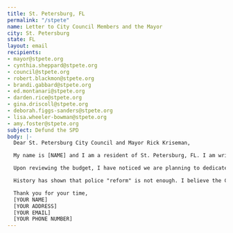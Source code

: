 ```yaml
---
title: St. Petersburg, FL
permalink: "/stpete"
name: Letter to City Council Members and the Mayor
city: St. Petersburg
state: FL
layout: email
recipients:
- mayor@stpete.org
- cynthia.sheppard@stpete.org
- council@stpete.org
- robert.blackmon@stpete.org
- brandi.gabbard@stpete.org
- ed.montanari@stpete.org
- darden.rice@stpete.org
- gina.driscoll@stpete.org
- deborah.figgs-sanders@stpete.org
- lisa.wheeler-bowman@stpete.org
- amy.foster@stpete.org
subject: Defund the SPD
body: |-
  Dear St. Petersburg City Council and Mayor Rick Kriseman,

  My name is [NAME] and I am a resident of St. Petersburg, FL. I am writing to you in regards to the national outcry over the murder of George Floyd, and concern over the conduct of the St. Petersburg Police Department. This past week, our nation has been gripped by protests calling for a rapid and meaningful reconsideration of the role of policing in communities as well as an end to racism and anti-Blackness in America. Our city has been at the forefront of much of this action. Accordingly, it has come to my attention that the budget for 2021 is being decided as these protests continue.

  Upon reviewing the budget, I have noticed we are planning to dedicate 38.85% of the general fund to our police departments. This amounts to a staggering $116,368,000. We also are planning to add another 25 full-time police officers, expanding our police force by 4.34%. I demand that the City Council begin meaningfully defunding the St. Petersburg Police Department and re-allocate those funds to programs proven to more effectively promote a safe and equitable community: community-based mental health services, substance abuse treatment services, affordable housing programs, and more. I demand a budget that reflects the actual needs of St. Petersburg residents.

  History has shown that police "reform" is not enough. I believe the City Council must take a hard look at the ways that the current system in place fails to serve, and in fact actively harms, our community. We must come together to reimagine the role of police in our city. I believe that a new city, safe and beautiful, can be created for all people of St. Petersburg who call this place their home. Through listening and learning from the communicated demands, needs, and desires of the Black community, St. Petersburg can be a sustainable and safe city for today and tomorrow.

  Thank you for your time,
  [YOUR NAME]
  [YOUR ADDRESS]
  [YOUR EMAIL]
  [YOUR PHONE NUMBER]
---
```


